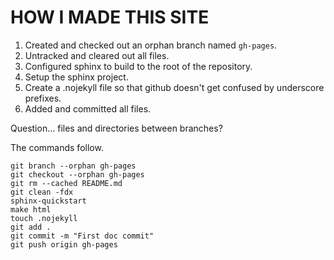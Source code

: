 HOW I MADE THIS SITE
====================

1. Created and checked out an orphan branch named `gh-pages`.
2. Untracked and cleared out all files.
3. Configured sphinx to build to the root of the repository.
4. Setup the sphinx project.
5. Create a .nojekyll file so that github doesn't get confused by underscore prefixes.
5. Added and committed all files.

Question... files and directories between branches?

The commands follow.

    git branch --orphan gh-pages
    git checkout --orphan gh-pages
    git rm --cached README.md
    git clean -fdx
    sphinx-quickstart
    make html
    touch .nojekyll
    git add .
    git commit -m "First doc commit"
    git push origin gh-pages

